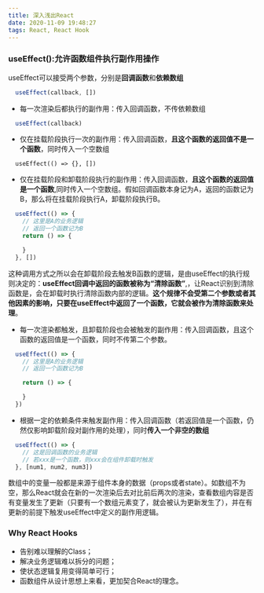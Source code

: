 ```yaml
---
title: 深入浅出React
date: 2020-11-09 19:48:27
tags: React, React Hook
---
```

### useEffect():允许函数组件执行副作用操作
useEffect可以接受两个参数，分别是**回调函数**和**依赖数组**
```javascript
  useEffect(callback, [])
```
- 每一次渲染后都执行的副作用：传入回调函数，不传依赖数组
```javascript
  useEffect(callback)
```
- 仅在挂载阶段执行一次的副作用：传入回调函数，**且这个函数的返回值不是一个函数**，同时传入一个空数组
```
  useEffect(() => {}, [])
```
- 仅在挂载阶段和卸载阶段执行的副作用：传入回调函数，**且这个函数的返回值是一个函数**,同时传入一个空数组。假如回调函数本身记为A，返回的函数记为B，那么将在挂载阶段执行A，卸载阶段执行B。
```javascript
  useEffect(() => {
    // 这里是A的业务逻辑
    // 返回一个函数记为B
    return () => {

    }
  }, [])
```
这种调用方式之所以会在卸载阶段去触发B函数的逻辑，是由useEffect的执行规则决定的：**useEffect回调中返回的函数被称为“清除函数”**,，让React识别到清除函数是，会在卸载时执行清除函数内部的逻辑。**这个规律不会受第二个参数或者其他因素的影响，只要在useEffect中返回了一个函数，它就会被作为清除函数来处理**。
- 每一次渲染都触发，且卸载阶段也会被触发的副作用：传入回调函数，且这个函数的返回值是一个函数，同时不传第二个参数。
```javascript
  useEffect(() => {
    // 这里是A的业务逻辑
    // 返回一个函数记为B

    return () => {

    }
  })
```
- 根据一定的依赖条件来触发副作用：传入回调函数（若返回值是一个函数，仍然仅影响卸载阶段对副作用的处理），同时**传入一个非空的数组**
```javascript
  useEffect(() => {
    // 这是回调函数的业务逻辑
    // 若xxx是一个函数，则xxx会在组件卸载时触发
  }, [num1, num2, num3])
```
数组中的变量一般都是来源于组件本身的数据（props或者state）。如数组不为空，那么React就会在新的一次渲染后去对比前后两次的渲染，查看数组内容是否有变量发生了更新（只要有一个数组元素变了，就会被认为更新发生了），并在有更新的前提下触发useEffect中定义的副作用逻辑。
### Why React Hooks
- 告别难以理解的Class；
- 解决业务逻辑难以拆分的问题；
- 使状态逻辑复用变得简单可行；
- 函数组件从设计思想上来看，更加契合React的理念。
